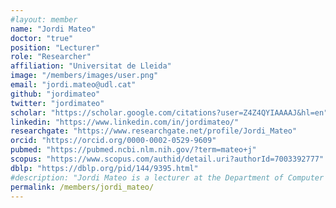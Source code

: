```yaml
---
#layout: member
name: "Jordi Mateo"
doctor: "true"
position: "Lecturer"
role: "Researcher"
affiliation: "Universitat de Lleida"
image: "/members/images/user.png"
email: "jordi.mateo@udl.cat"
github: "jordimateo"
twitter: "jordimateo"
scholar: "https://scholar.google.com/citations?user=Z4Z4QYIAAAAJ&hl=en"
linkedin: "https://www.linkedin.com/in/jordimateo/"
researchgate: "https://www.researchgate.net/profile/Jordi_Mateo"
orcid: "https://orcid.org/0000-0002-0529-9609"
pubmed: "https://pubmed.ncbi.nlm.nih.gov/?term=mateo+j"
scopus: "https://www.scopus.com/authid/detail.uri?authorId=7003392777"
dblp: "https://dblp.org/pid/144/9395.html"
#description: "Jordi Mateo is a lecturer at the Department of Computer Science and Digital Design of the University of Lleida (UdL). He received his PhD in Computer Science from the University of Lleida in 2009. His research interests include distributed computing, parallel computing, and high-performance computing. He is a member of the Distributed Computing Group (GCDH) of the University of Lleida."
permalink: /members/jordi_mateo/
---
```

